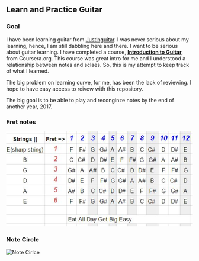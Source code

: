 

## Learn and Practice Guitar



### Goal
I have been learning guitar from [Justinguitar](http://www.justinguitar.com/en/BC-000-BeginnersCourse.php). I was never serious about my learning, hence, I am still dabbling here and there.
I want to be serious about guitar learning. I have completed a course, [**Introduction to Guitar**](https://www.coursera.org/learn/guitar), from Coursera.org. This course was great intro for me and I understood a relationship between notes and sclaes.
So, this is my attempt to keep track of what I learned.

The big problem on learning curve, for me, has been the lack of reviewing. I hope to have easy access to reivew with this repository. 

The big goal is to be able to play and reconginze notes by the end of another year, 2017.


### Fret notes

   ![Guitar Fret Notes](https://github.com/rchopoon/Learn-Guitar/blob/master/images/Guitar_Fret_Notes.JPG)

### Note Circle
   ![Note Cirlce](~/images/NoteWheel.png)



